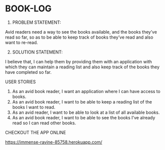 # BOOK-LOG


1.	PROBLEM STATEMENT:

Avid readers need a way to see the books available, and the books they’ve read so far, so as to be able to keep track of books they’ve read and also want to re-read.


2.	SOLUTION STATEMENT:

I believe that, I can help them by providing them with an application with which they can maintain a reading list and also keep track of the books they have completed so far.



USER STORIES

1. As an avid book reader, I want an application where I can have access to books.
2. As an avid book reader, I want to be able to keep a reading list of the books I    want to read.
3. As an avid reader, I want to be able to look at a list of all available books.
4. As an avid book reader, I want to be able to see the books I've already read so I can read other books.

CHECKOUT THE APP ONLINE

https://immense-ravine-85758.herokuapp.com/
